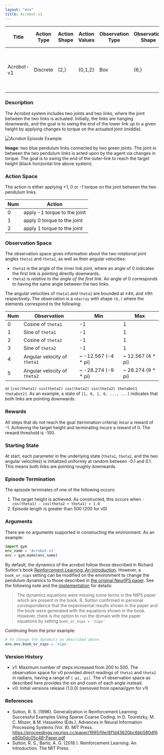 ```yaml
---
layout: "env"
title: Acrobot-v1
---
```


|Title|Action Type|Action Shape|Action Values|Observation Type| Observation Shape|Observation Values|Average Total Reward|Import|
| ----------- | -----------| ----------- | -----------|-----------| ----------- | -----------| ----------- | -----------|
|Acrobot-v1|Discrete|(2,)|(0,1,2)| Box |(6,)|[(-1,1),(-1,1), (-1, 1), (-1, 1), (-12.567, 12.567), (-28.274, 28.274)]| |`from gym.envs.classic_control import acrobot`|

### Description
The Acrobot system includes two joints and two links, where the joint between the two links is actuated. Initially, the
links are hanging downwards, and the goal is to swing the end of the lower link up to a given height by applying changes
to torque on the actuated joint (middle).


![Acrobot Episode Example](./acrobot.png)

**Image**: two blue pendulum links connected by two green joints. The joint in between the two pendulum links is acted 
upon by the agent via changes in torque. The goal is to swing the end of the outer-link to reach the target height 
(black horizontal line above system).

### Action Space

The action is either applying +1, 0 or -1 torque on the joint between the two pendulum links.

| Num | Action                 |
|-----|------------------------|
| 0   | apply -1 torque to the joint |
| 1   | apply 0 torque to the joint |
| 2   | apply 1 torque to the joint |

### Observation Space

The observation space gives information about the two rotational joint angles `theta1` and `theta2`, as well as their 
angular velocities:
- `theta1` is the angle of the inner link joint, where an angle of 0 indicates the first link is pointing directly 
downwards.
- `theta2` is *relative to the angle of the first link.* An angle of 0 corresponds to having the same angle between the 
two links.

The angular velocities of `theta1` and `theta2` are bounded at ±4π, and ±9π respectively.
The observation is a `ndarray` with shape `(6,)` where the elements correspond to the following:

| Num | Observation           | Min                  | Max                |
|-----|-----------------------|----------------------|--------------------|
| 0   | Cosine of `theta1`         | -1                 | 1                |
| 1   | Sine of `theta1`         | -1                 | 1                |
| 2   | Cosine of `theta2`            | -1 | 1 |
| 3   | Sine of `theta2`            | -1 | 1 |
| 4   | Angular velocity of `theta1` |        ~ -12.567 (-4 * pi)         |      ~ 12.567 (4 * pi)   |
| 5   | Angular velocity of `theta2` |        ~ -28.274 (-9 * pi)         |      ~ 28.274 (9 * pi)   |

or `[cos(theta1) sin(theta1) cos(theta2) sin(theta2) thetaDot1 thetaDot2]`. As an example, a state of 
`[1, 0, 1, 0, ..., ...]` indicates that both links are pointing downwards.

### Rewards

All steps that do not reach the goal (termination criteria) incur a reward of -1. Achieving the target height and 
terminating incurs a reward of 0. The reward threshold is -100.

### Starting State

At start, each parameter in the underlying state (`theta1`, `theta2`, and the two angular velocities) is initialized 
uniformly at random between -0.1 and 0.1. This means both links are pointing roughly downwards.

### Episode Termination
The episode terminates of one of the following occurs:

1. The target height is achieved. As constructed, this occurs when 
`-cos(theta1) - cos(theta2 + theta1) > 1.0`
2. Episode length is greater than 500 (200 for v0)

### Arguments

There are no arguments supported in constructing the environment. As an example:

```python
import gym
env_name = 'Acrobot-v1'
env = gym.make(env_name)
```

By default, the dynamics of the acrobot follow those described in Richard Sutton's book 
[Reinforcement Learning: An Introduction](http://incompleteideas.net/book/11/node4.html). However, a `book_or_nips` 
setting can be modified on the environment to change the pendulum dynamics to those described
in [the original NeurIPS paper](https://papers.nips.cc/paper/1995/hash/8f1d43620bc6bb580df6e80b0dc05c48-Abstract.html). 
See the following note and 
the [implementation](https://github.com/openai/gym/blob/master/gym/envs/classic_control/acrobot.py) for details:

> The dynamics equations were missing some terms in the NIPS paper which
        are present in the book. R. Sutton confirmed in personal correspondence
        that the experimental results shown in the paper and the book were
        generated with the equations shown in the book.
        However, there is the option to run the domain with the paper equations
        by setting `book_or_nips = 'nips'`

Continuing from the prior example:
```python
# To change the dynamics as described above
env.env.book_or_nips = 'nips'
```


### Version History

- v1: Maximum number of steps increased from 200 to 500. The observation space for v0 provided direct readings of 
`theta1` and `theta2` in radians, having a range of `[-pi, pi]`. The v1 observation space as described here provides the
sin and cosin of each angle instead.
- v0: Initial versions release (1.0.0) (removed from openai/gym for v1)

### References
- Sutton, R. S. (1996). Generalization in Reinforcement Learning: Successful Examples Using Sparse Coarse Coding. In D. Touretzky, M. C. Mozer, & M. Hasselmo (Eds.), Advances in Neural Information Processing Systems (Vol. 8). MIT Press. https://proceedings.neurips.cc/paper/1995/file/8f1d43620bc6bb580df6e80b0dc05c48-Paper.pdf
- Sutton, R. S., Barto, A. G. (2018 ). Reinforcement Learning: An Introduction. The MIT Press.
